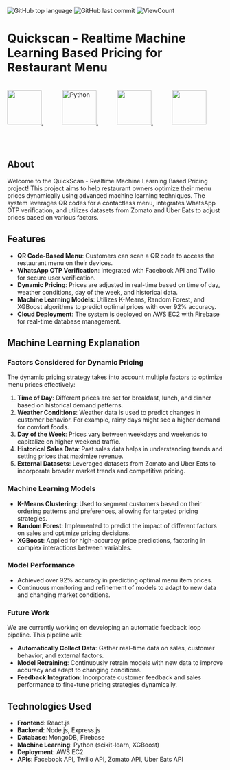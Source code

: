 ![GitHub top language](https://img.shields.io/github/languages/top/NayakPenguin/quickscan.svg?style=flat)
![GitHub last commit](https://img.shields.io/github/last-commit/NayakPenguin/quickscan.svg?style=flat)
![ViewCount](https://views.whatilearened.today/views/github/NayakPenguin/quickscan.svg?cache=remove)

# Quickscan - Realtime Machine Learning Based Pricing for Restaurant Menu

<p align="left">  
    <br>
	<a href="#">
        <img height=80 src="https://upload.wikimedia.org/wikipedia/commons/thumb/a/a7/React-icon.svg/2300px-React-icon.svg.png"> 
  </a>	
  <img hspace=20></div>
	<a href="#">
		<img src="https://raw.githubusercontent.com/Thomas-George-T/Thomas-George-T/master/assets/python.svg" alt="Python" title="Python" height=80 />
	</a>
 <img hspace=20></div>
	<a href="#">
		<img src="https://upload.wikimedia.org/wikipedia/commons/thumb/2/2d/Tensorflow_logo.svg/1200px-Tensorflow_logo.svg.png" alt="" title="" height=80 />
	</a>
 <img hspace=20></div>
	<a href="#">
		<img src="https://github.com/NayakPenguin/quickscan/assets/93304796/6620680d-426d-4de7-b469-c20a211fa7b6" alt="" title="" height=80 />
	</a>
  <br>
</p>
<br/><br/>

## About

Welcome to the QuickScan - Realtime Machine Learning Based Pricing project! This project aims to help restaurant owners optimize their menu prices dynamically using advanced machine learning techniques. The system leverages QR codes for a contactless menu, integrates WhatsApp OTP verification, and utilizes datasets from Zomato and Uber Eats to adjust prices based on various factors.



## Features

- **QR Code-Based Menu**: Customers can scan a QR code to access the restaurant menu on their devices.
- **WhatsApp OTP Verification**: Integrated with Facebook API and Twilio for secure user verification.
- **Dynamic Pricing**: Prices are adjusted in real-time based on time of day, weather conditions, day of the week, and historical data.
- **Machine Learning Models**: Utilizes K-Means, Random Forest, and XGBoost algorithms to predict optimal prices with over 92% accuracy.
- **Cloud Deployment**: The system is deployed on AWS EC2 with Firebase for real-time database management.

## Machine Learning Explanation

### Factors Considered for Dynamic Pricing

The dynamic pricing strategy takes into account multiple factors to optimize menu prices effectively:

1. **Time of Day**: Different prices are set for breakfast, lunch, and dinner based on historical demand patterns.
2. **Weather Conditions**: Weather data is used to predict changes in customer behavior. For example, rainy days might see a higher demand for comfort foods.
3. **Day of the Week**: Prices vary between weekdays and weekends to capitalize on higher weekend traffic.
4. **Historical Sales Data**: Past sales data helps in understanding trends and setting prices that maximize revenue.
5. **External Datasets**: Leveraged datasets from Zomato and Uber Eats to incorporate broader market trends and competitive pricing.

### Machine Learning Models

- **K-Means Clustering**: Used to segment customers based on their ordering patterns and preferences, allowing for targeted pricing strategies.
- **Random Forest**: Implemented to predict the impact of different factors on sales and optimize pricing decisions.
- **XGBoost**: Applied for high-accuracy price predictions, factoring in complex interactions between variables.

### Model Performance

- Achieved over 92% accuracy in predicting optimal menu item prices.
- Continuous monitoring and refinement of models to adapt to new data and changing market conditions.

### Future Work

We are currently working on developing an automatic feedback loop pipeline. This pipeline will:

- **Automatically Collect Data**: Gather real-time data on sales, customer behavior, and external factors.
- **Model Retraining**: Continuously retrain models with new data to improve accuracy and adapt to changing conditions.
- **Feedback Integration**: Incorporate customer feedback and sales performance to fine-tune pricing strategies dynamically.

## Technologies Used

- **Frontend**: React.js
- **Backend**: Node.js, Express.js
- **Database**: MongoDB, Firebase
- **Machine Learning**: Python (scikit-learn, XGBoost)
- **Deployment**: AWS EC2
- **APIs**: Facebook API, Twilio API, Zomato API, Uber Eats API
